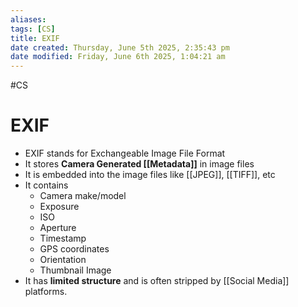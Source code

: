 ```yaml
---
aliases: 
tags: [CS]
title: EXIF
date created: Thursday, June 5th 2025, 2:35:43 pm
date modified: Friday, June 6th 2025, 1:04:21 am
---
```


#CS 
# EXIF
- EXIF stands for Exchangeable Image File Format
- It stores **Camera Generated [[Metadata]]** in image files
- It is embedded into the image files like [[JPEG]], [[TIFF]], etc
- It contains 
	- Camera make/model
	- Exposure
	- ISO
	- Aperture
	- Timestamp
	- GPS coordinates
	- Orientation
	- Thumbnail Image
- It has **limited structure** and is often stripped by [[Social Media]] platforms.
